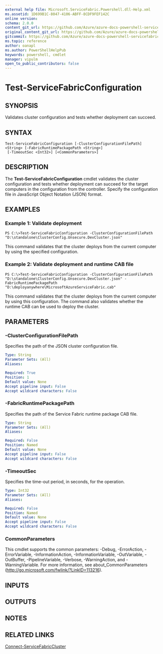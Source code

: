 ```yaml
---
external help file: Microsoft.ServiceFabric.Powershell.dll-Help.xml
ms.assetid: 1D699B1C-8047-4106-ABFF-8CDF9FEF142C
online version:
schema: 2.0.0
content_git_url: https://github.com/Azure/azure-docs-powershell-servicefabric/blob/master/service-fabric-cmdlets/ServiceFabric/vlatest/Test-ServiceFabricConfiguration.md
original_content_git_url: https://github.com/Azure/azure-docs-powershell-servicefabric/blob/master/service-fabric-cmdlets/ServiceFabric/vlatest/Test-ServiceFabricConfiguration.md
gitcommit: https://github.com/Azure/azure-docs-powershell-servicefabric/blob/
ms.topic: reference
author: oanapl
ms.author: PowerShellHelpPub
keywords: powershell, cmdlet
manager: vipulm
open_to_public_contributors: false
---
```


# Test-ServiceFabricConfiguration

## SYNOPSIS
Validates cluster configuration and tests whether deployment can succeed.

## SYNTAX

```
Test-ServiceFabricConfiguration [-ClusterConfigurationFilePath] <String> [-FabricRuntimePackagePath <String>]
 [-TimeoutSec <Int32>] [<CommonParameters>]
```

## DESCRIPTION
The **Test-ServiceFabricConfiguration** cmdlet validates the cluster configuration and tests whether deployment can succeed for the target computers in the configuration from the controller.
Specify the configuration file in JavaScript Object Notation (JSON) format.

## EXAMPLES

### Example 1: Validate deployment
```
PS C:\>Test-ServiceFabricConfiguration -ClusterConfigurationFilePath "D:\standalone\ClusterConfig.Unsecure.DevCluster.json"
```

This command validates that the cluster deploys from the current computer by using the specified configuration.

### Example 2: Validate deployment and runtime CAB file
```
PS C:\>Test-ServiceFabricConfiguration -ClusterConfigurationFilePath "D:\standalone\ClusterConfig.Unsecure.DevCluster.json" -FabricRuntimePackagePath "D:\deployanywhere\MicrosoftAzureServiceFabric.cab"
```

This command validates that the cluster deploys from the current computer by using this configuration.
The command also validates whether the runtime CAB can be used to deploy the cluster.

## PARAMETERS

### -ClusterConfigurationFilePath
Specifies the path of the JSON cluster configuration file.

```yaml
Type: String
Parameter Sets: (All)
Aliases: 

Required: True
Position: 1
Default value: None
Accept pipeline input: False
Accept wildcard characters: False
```

### -FabricRuntimePackagePath
Specifies the path of the Service Fabric runtime package CAB file.

```yaml
Type: String
Parameter Sets: (All)
Aliases: 

Required: False
Position: Named
Default value: None
Accept pipeline input: False
Accept wildcard characters: False
```

### -TimeoutSec
Specifies the time-out period, in seconds, for the operation.

```yaml
Type: Int32
Parameter Sets: (All)
Aliases: 

Required: False
Position: Named
Default value: None
Accept pipeline input: False
Accept wildcard characters: False
```

### CommonParameters
This cmdlet supports the common parameters: -Debug, -ErrorAction, -ErrorVariable, -InformationAction, -InformationVariable, -OutVariable, -OutBuffer, -PipelineVariable, -Verbose, -WarningAction, and -WarningVariable. For more information, see about_CommonParameters (http://go.microsoft.com/fwlink/?LinkID=113216).

## INPUTS

## OUTPUTS

## NOTES

## RELATED LINKS

[Connect-ServiceFabricCluster](./Connect-ServiceFabricCluster.md)
